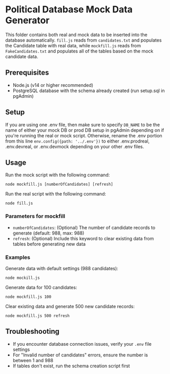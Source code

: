 # Political Database Mock Data Generator

This folder contains both real and mock data to be inserted into the database automatically. ```fill.js``` reads from ```candidates.txt``` and populates the Candidate table with real data, while ```mockfill.js``` reads from ```FakeCandidates.txt``` and populates all of the tables based on the mock candidate data.

## Prerequisites

- Node.js (v14 or higher recommended)
- PostgreSQL database with the schema already created (run setup.sql in pgAdmin)

## Setup
If you are using one .env file, then make sure to specify ```DB_NAME``` to be the name of either your mock DB or prod DB setup in pgAdmin depending on if you're running the real or mock script.
Otherwise, rename the .env portion from this line ```env.config({path: '../.env'})``` to either .env.prodreal, .env.devreal, or .env.devmock depending on your other .env files. 

## Usage

Run the mock script with the following command:

```
node mockfill.js [numberOfCandidates] [refresh]
```

Run the real script with the following command:

```
node fill.js
```

### Parameters for mockfill

- `numberOfCandidates`: (Optional) The number of candidate records to generate (default: 988, max: 988)
- `refresh`: (Optional) Include this keyword to clear existing data from tables before generating new data

### Examples

Generate data with default settings (988 candidates):
```
node mockill.js
```

Generate data for 100 candidates:
```
node mockfill.js 100
```

Clear existing data and generate 500 new candidate records:
```
node mockfill.js 500 refresh
```


## Troubleshooting

- If you encounter database connection issues, verify your `.env` file settings
- For "Invalid number of candidates" errors, ensure the number is between 1 and 988
- If tables don't exist, run the schema creation script first
